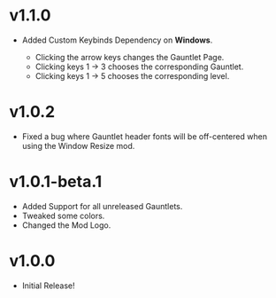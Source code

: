 # <cp>v1.1.0</c>
- Added <cy>Custom Keybinds</c> <cr>Dependency</c> on __Windows__.
    - Clicking the <cj>arrow keys</c> changes the <cg>Gauntlet Page</c>.
    - Clicking keys <cj>1 -> 3</c> chooses the corresponding <cg>Gauntlet</c>.
    - Clicking keys <cj>1 -> 5</c> chooses the corresponding <cg>level</c>.

# <cp>v1.0.2</c>
- Fixed a bug where Gauntlet header fonts will be off-centered when using the <cy>Window Resize</c> mod.

# <cp>v1.0.1-beta.1</c>
- Added Support for all unreleased Gauntlets.
- Tweaked some colors.
- Changed the Mod Logo.

# <cp>v1.0.0</c>
- <cj>Initial Release!</c>